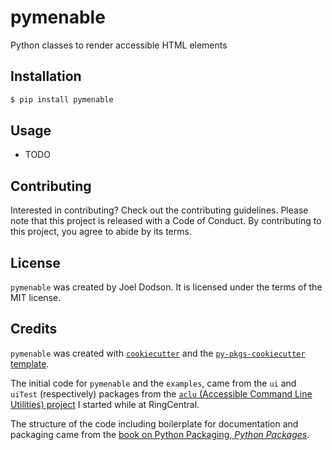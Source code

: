 # pymenable

Python classes to render accessible HTML elements 

## Installation

```bash
$ pip install pymenable
```

## Usage

- TODO

## Contributing

Interested in contributing? Check out the contributing guidelines. Please note that this project is released with a Code of Conduct. By contributing to this project, you agree to abide by its terms.

## License

`pymenable` was created by Joel Dodson. It is licensed under the terms of the MIT license.

## Credits

`pymenable` was created with
[`cookiecutter`](https://cookiecutter.readthedocs.io/en/latest/)
and the
[`py-pkgs-cookiecutter` template](https://github.com/py-pkgs/py-pkgs-cookiecutter).

The initial code for `pymenable` and the `examples`, came from the `ui` and `uiTest` (respectively) packages from the
[`aclu` (Accessible Command Line Utilities) project](https://github.com/ringcentral/aclu)
I started while at RingCentral.

The structure of the code including boilerplate for documentation and packaging came from the
[book on Python Packaging, _Python Packages_](https://py-pkgs.org/).
